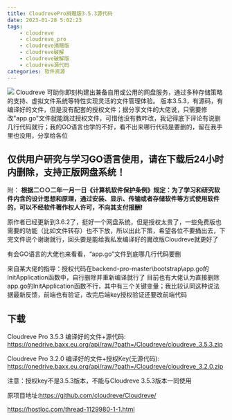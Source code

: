 ```yaml
---
title: CloudrevePro捐赠版3.5.3源代码
date: 2023-01-28 5:02:23
tags:
	- cloudreve
	- cloudreve_pro
	- cloudreve捐赠版
	- cloudreve破解
	- cloudreve破解版
	- cloudreve源代码
categories: 软件资源
---
```

![](https://img.baxx.eu.org/202301280017984.png)
Cloudreve 可助你即刻构建出兼备自用或公用的网盘服务，通过多种存储策略的支持、虚拟文件系统等特性实现灵活的文件管理体验。
版本3.5.3，有源码，有编译好的文件，但是没有配套的授权文件；据分享文件的大佬说，只需要修改"app.go"文件就能跳过授权文件，可惜他没有教咋改，我记得底下评论有说删几行代码就行；我的GO语言也学的不好，看不出来哪行代码是要删的，留在我手里也没用，分享给各位
<!--more-->
## 仅供用户研究与学习GO语言使用，请在下载后24小时内删除，支持正版网盘系统！
附：
**根据二○○二年一月一日《计算机软件保护条例》规定：为了学习和研究软件内含的设计思想和原理，通过安装、显示、传输或者存储软件等方式使用软件的，可以不经软件著作权人许可，不向其支付报酬!**

原作者已经更新到3.6.2了，挺好一个网盘系统，但是授权太贵了，一些免费版也需要的功能（比如文件转存）也不下放，所以出此下策，希望各位不要捅出去，下完文件说个谢谢就行，回头要是能给我私发编译好的魔改版Cloudreve就更好了

有会GO语言的大佬也来看看，“app.go”文件到底哪几行代码要删

来自某大佬的指导：授权代码在backend-pro-master\bootstrap\app.go的InitApplication函数中，自行删除并重新编译就行了
目前也有大佬认为直接删除app.go的InitApplication函数不行，其中有三个关键变量；我比较认同这种说法
据最新反馈，前端也有验证，改完后端key授权验证还要改前端代码

## 下载
Cloudreve Pro 3.5.3 编译好的文件+源代码:
https://onedrive.baxx.eu.org/api/raw/?path=/Cloudreve/cloudreve_3.5.3.zip

Cloudreve Pro 3.2.0 编译好的文件+授权Key(无源代码):
https://onedrive.baxx.eu.org/api/raw/?path=/Cloudreve/cloudreve_3.2.0.zip

注意：授权key不是3.5.3版本，不能与Cloudreve 3.5.3版本一同使用

原项目地址:https://github.com/cloudreve/Cloudreve/

https://hostloc.com/thread-1129980-1-1.html
